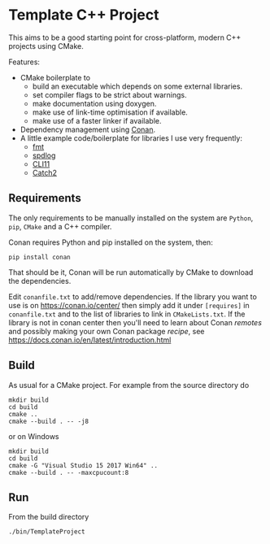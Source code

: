 # Template C++ Project

This aims to be a good starting point for cross-platform, modern C++ projects using CMake.

Features:
- CMake boilerplate to
  - build an executable which depends on some external libraries.
  - set compiler flags to be strict about warnings.
  - make documentation using doxygen.
  - make use of link-time optimisation if available.
  - make use of a faster linker if available.
- Dependency management using [Conan](https://conan.io/).
- A little example code/boilerplate for libraries I use very frequently:
  - [fmt](https://github.com/fmtlib/fmt)
  - [spdlog](https://github.com/gabime/spdlog)
  - [CLI11](https://github.com/CLIUtils/CLI11)
  - [Catch2](https://github.com/catchorg/Catch2)

## Requirements

The only requirements to be manually installed on the system are `Python`, `pip`, `CMake` and a C++ compiler.

Conan requires Python and pip installed on the system, then:
```
pip install conan
```

That should be it, Conan will be run automatically by CMake to download the dependencies.

Edit `conanfile.txt` to add/remove dependencies.
If the library you want to use is on https://conan.io/center/ then simply add it under `[requires]` in
`conanfile.txt` and to the list of libraries to link in `CMakeLists.txt`. If the library is not in conan center
then you'll need to learn about Conan _remotes_ and possibly making your own Conan package _recipe_, see
https://docs.conan.io/en/latest/introduction.html

## Build

As usual for a CMake project.
For example from the source directory do
```
mkdir build
cd build
cmake ..
cmake --build . -- -j8
```

or on Windows
```
mkdir build
cd build
cmake -G "Visual Studio 15 2017 Win64" ..
cmake --build . -- -maxcpucount:8
```

## Run

From the build directory
```
./bin/TemplateProject
```
